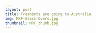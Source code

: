 ```yaml
---
layout: post
title: TrashBots are going to Australia
img: MRF-Glass-Overs.jpg
thumbnail: MRF_thumb.jpg
---
```

